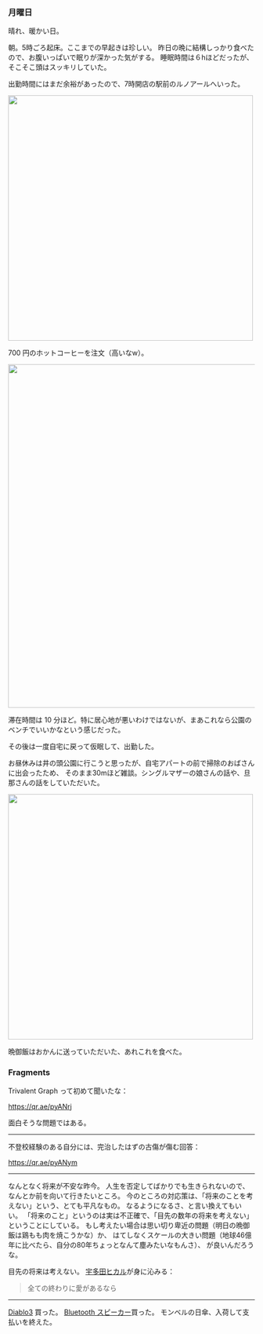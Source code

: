 ### 月曜日

晴れ、暖かい日。

朝。5時ごろ起床。ここまでの早起きは珍しい。
昨日の晩に結構しっかり食べたので、お腹いっぱいで眠りが深かった気がする。
睡眠時間は６hほどだったが、そこそこ頭はスッキリしていた。

出勤時間にはまだ余裕があったので、7時開店の駅前のルノアールへいった。

<img src="https://i.imgur.com/jBOZERJ.jpg" width="500">

700 円のホットコーヒーを注文（高いなw）。

<img src="https://i.imgur.com/EwLVubP.jpg" width="700">

滞在時間は 10 分ほど。特に居心地が悪いわけではないが、まあこれなら公園のベンチでいいかなという感じだった。

その後は一度自宅に戻って仮眠して、出勤した。

お昼休みは井の頭公園に行こうと思ったが、自宅アパートの前で掃除のおばさんに出会ったため、
そのまま30mほど雑談。シングルマザーの娘さんの話や、旦那さんの話をしていただいた。

<img src="https://i.imgur.com/SJwSNyr.jpg" width="500">

晩御飯はおかんに送っていただいた、あれこれを食べた。

### Fragments

Trivalent Graph って初めて聞いたな：

https://qr.ae/pyANrj

面白そうな問題ではある。

---

不登校経験のある自分には、完治したはずの古傷が傷む回答：

https://qr.ae/pyANym

---

なんとなく将来が不安な昨今。
人生を否定してばかりでも生きられないので、なんとか前を向いて行きたいところ。
今のところの対応策は、「将来のことを考えない」という、とても平凡なもの。
なるようになるさ、と言い換えてもいい。
「将来のこと」というのは実は不正確で、「目先の数年の将来を考えない」ということにしている。
もし考えたい場合は思い切り卑近の問題（明日の晩御飯は鶏もも肉を焼こうかな）か、
はてしなくスケールの大きい問題（地球46億年に比べたら、自分の80年ちょっとなんて塵みたいなもんさ）、
が良いんだろうな。

目先の将来は考えない。
[宇多田ヒカル](https://www.youtube.com/watch?v=CZfPKvtdfoc)が身に沁みる：

> 全ての終わりに愛があるなら

---

[Diablo3](https://www.amazon.co.jp/dp/B07DR2LS4Z) 買った。
[Bluetooth スピーカー](https://www.amazon.co.jp/gp/product/B08CXJ3HMF)買った。
モンベルの日傘、入荷して支払いを終えた。